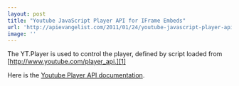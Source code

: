 ```yaml
---
layout: post
title: "Youtube JavaScript Player API for IFrame Embeds"
url: 'http://apievangelist.com/2011/01/24/youtube-javascript-player-api-for-iframe-embeds/'
image: ''
---
```


The YT.Player is used to control the player, defined by script loaded from [http://www.youtube.com/player_api.][1]

Here is the [Youtube Player API documentation][2].

   [1]: http://www.youtube.com/player_api
   [2]: http://code.google.com/apis/youtube/iframe_api_reference.html
